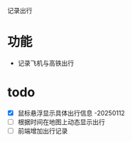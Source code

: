 记录出行

# 功能
- 记录飞机与高铁出行

# todo
  - [x] 鼠标悬浮显示具体出行信息 -20250112
  - [ ] 根据时间在地图上动态显示出行
  - [ ] 前端增加出行记录